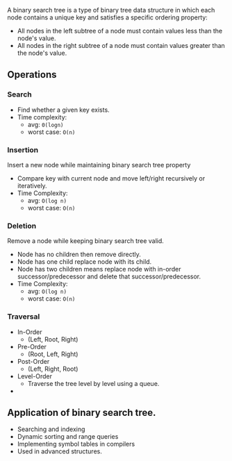 
A binary search tree is a type of binary tree data structure in which each node contains a unique key and satisfies a specific ordering property:

- All nodes in the left subtree of a node must contain values less than the node's value.
- All nodes in the right subtree of a node must contain values greater than the node's value.




## Operations

###  Search 

- Find whether a given key exists.
- Time complexity:
	- avg: `0(logn)`
	- worst case: `O(n)`

### Insertion

Insert a new node while maintaining binary search tree property

- Compare key with current node and move left/right recursively or iteratively.
- Time Complexity:
	- avg: `O(log n)`
	- worst case: `O(n)`

### Deletion

 Remove a node while keeping binary search tree valid.

- Node has no children then remove directly.
- Node has one child replace node with its child.
- Node has two children means replace node with in-order successor/predecessor and delete that successor/predecessor.
- Time Complexity:
	- avg: `O(log n)`
	- worst case: `O(n)`


### Traversal

- In-Order
	- (Left, Root, Right)
- Pre-Order
	- (Root, Left, Right)
- Post-Order
	- (Left, Right, Root)
- Level-Order
	- Traverse the tree level by level using  a queue.
-

## Application of binary search tree.

- Searching and indexing
- Dynamic sorting and range queries
- Implementing symbol tables in compilers
- Used in advanced structures.